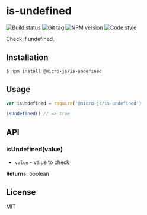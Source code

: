 
# is-undefined

[![Build status][travis-image]][travis-url]
[![Git tag][git-image]][git-url]
[![NPM version][npm-image]][npm-url]
[![Code style][standard-image]][standard-url]

Check if undefined.

## Installation

    $ npm install @micro-js/is-undefined

## Usage

```js
var isUndefined = require('@micro-js/is-undefined')

isUndefined() // => true
```

## API

### isUndefined(value)

- `value` - value to check

**Returns:** boolean

## License

MIT

[travis-image]: https://img.shields.io/travis/micro-js/is-undefined.svg?style=flat-square
[travis-url]: https://travis-ci.org/micro-js/is-undefined
[git-image]: https://img.shields.io/github/tag/micro-js/is-undefined.svg
[git-url]: https://github.com/micro-js/is-undefined
[standard-image]: https://img.shields.io/badge/code%20style-standard-brightgreen.svg?style=flat
[standard-url]: https://github.com/feross/standard
[npm-image]: https://img.shields.io/npm/v/@micro-js/is-undefined.svg?style=flat-square
[npm-url]: https://npmjs.org/package/@micro-js/is-undefined
